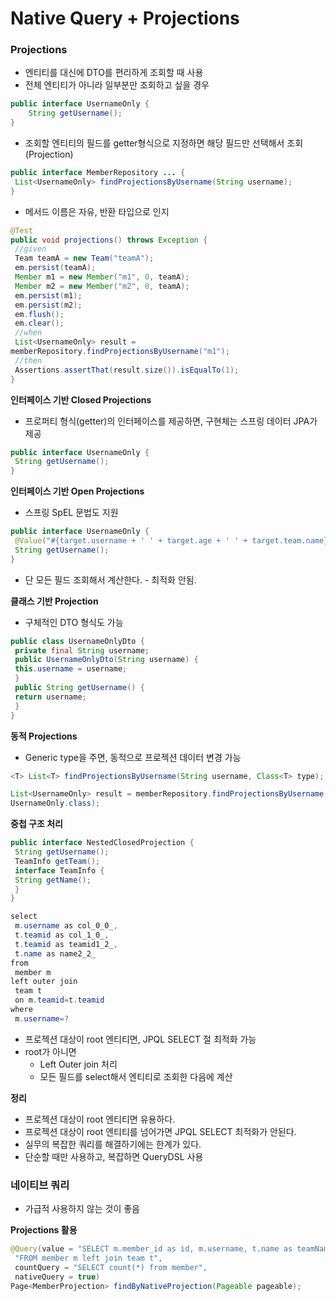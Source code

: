 # Native Query + Projections

### Projections

- 엔티티를 대신에 DTO를 편리하게 조회할 때 사용
- 전체 엔티티가 아니라 일부분만 조회하고 싶을 경우

```java
public interface UsernameOnly {
	String getUsername();
}
```

- 조회할 엔티티의 필드를 getter형식으로 지정하면 해당 필드만 선택해서 조회(Projection)

```java
public interface MemberRepository ... {
 List<UsernameOnly> findProjectionsByUsername(String username);
}
```

- 메서드 이름은 자유, 반환 타입으로 인지

```java
@Test
public void projections() throws Exception {
 //given
 Team teamA = new Team("teamA");
 em.persist(teamA);
 Member m1 = new Member("m1", 0, teamA);
 Member m2 = new Member("m2", 0, teamA);
 em.persist(m1);
 em.persist(m2);
 em.flush();
 em.clear();
 //when
 List<UsernameOnly> result =
memberRepository.findProjectionsByUsername("m1");
 //then
 Assertions.assertThat(result.size()).isEqualTo(1);
}
```

**인터페이스 기반 Closed Projections**

- 프로퍼티 형식(getter)의 인터페이스를 제공하면, 구현체는 스프링 데이터 JPA가 제공

```java
public interface UsernameOnly {
 String getUsername();
}
```

**인터페이스 기반 Open Projections**

- 스프링 SpEL 문법도 지원

```java
public interface UsernameOnly {
 @Value("#{target.username + ' ' + target.age + ' ' + target.team.name}")
 String getUsername();
}
```

- 단 모든 필드 조회해서 계산한다. - 최적화 안됨.

**클래스 기반 Projection**

- 구체적인 DTO 형식도 가능

```java
public class UsernameOnlyDto {
 private final String username;
 public UsernameOnlyDto(String username) {
 this.username = username;
 }
 public String getUsername() {
 return username;
 }
}
```

**동적 Projections**

- Generic type을 주면, 동적으로 프로젝션 데이터 변경 가능

```java
<T> List<T> findProjectionsByUsername(String username, Class<T> type);

List<UsernameOnly> result = memberRepository.findProjectionsByUsername("m1",
UsernameOnly.class);
```

**중첩 구조 처리**

```java
public interface NestedClosedProjection {
 String getUsername();
 TeamInfo getTeam();
 interface TeamInfo {
 String getName();
 }
}

select
 m.username as col_0_0_,
 t.teamid as col_1_0_,
 t.teamid as teamid1_2_,
 t.name as name2_2_
from
 member m
left outer join
 team t
 on m.teamid=t.teamid
where
 m.username=?
```

- 프로젝션 대상이 root 엔티티면, JPQL SELECT 절 최적화 가능
- root가 아니면
    - Left Outer join 처리
    - 모든 필드를 select해서 엔티티로 조회한 다음에 계산

**정리**

- 프로젝션 대상이 root 엔티티면 유용하다.
- 프로젝션 대상이 root 엔티티를 넘어가면 JPQL SELECT 최적화가 안된다.
- 실무의 복잡한 쿼리를 해결하기에는 한계가 있다.
- 단순할 때만 사용하고, 복잡하면 QueryDSL 사용

### 네이티브 쿼리

- 가급적 사용하지 않는 것이 좋음

**Projections 활용**

```java
@Query(value = "SELECT m.member_id as id, m.username, t.name as teamName " +
 "FROM member m left join team t",
 countQuery = "SELECT count(*) from member",
 nativeQuery = true)
Page<MemberProjection> findByNativeProjection(Pageable pageable);
```
